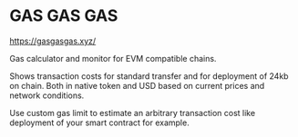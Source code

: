 # GAS GAS GAS

https://gasgasgas.xyz/

Gas calculator and monitor for EVM compatible chains.

Shows transaction costs for standard transfer and for deployment of 24kb on chain. Both in native token and USD based on current prices and network conditions.

Use custom gas limit to estimate an arbitrary transaction cost like deployment of your smart contract for example.
